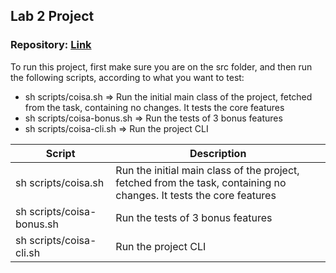 ## Lab 2 Project

### Repository: [Link](https://github.com/Crisnzx/lab2)

To run this project, first make sure you are on the src folder, and then run the following scripts, according to what you want to test:

- sh scripts/coisa.sh => Run the initial main class of the project, fetched from the task, containing no changes. It tests the core features
- sh scripts/coisa-bonus.sh => Run the tests of 3 bonus features
- sh scripts/coisa-cli.sh => Run the project CLI


| Script                    | Description                                                                                                          |
| ------------------------- | ---------------------------------------------------------------------------------------------------------------------|
| sh scripts/coisa.sh       | Run the initial main class of the project, fetched from the task, containing no changes. It tests the core features  |
| sh scripts/coisa-bonus.sh | Run the tests of 3 bonus features                                                                                    |
| sh scripts/coisa-cli.sh   | Run the project CLI                                                                                                  |
